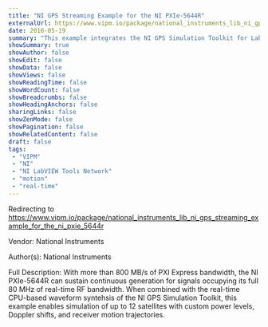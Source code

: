 ```yaml
---
title: "NI GPS Streaming Example for the NI PXIe-5644R"
externalUrl: https://www.vipm.io/package/national_instruments_lib_ni_gps_streaming_example_for_the_ni_pxie_5644r
date: 2016-05-19
summary: "This example integrates the NI GPS Simulation Toolkit for LabVIEW with the NI PXIe-5644R Streaming sample project to continuously generate simulated GPS signals."
showSummary: true
showAuthor: false
showEdit: false
showData: false
showViews: false
showReadingTime: false
showWordCount: false
showBreadcrumbs: false
showHeadingAnchors: false
sharingLinks: false
showZenMode: false
showPagination: false
showRelatedContent: false
draft: false
tags:
 - "VIPM"
 - "NI"
 - "NI LabVIEW Tools Network"
 - "motion"
 - "real-time"
---
```


Redirecting to https://www.vipm.io/package/national_instruments_lib_ni_gps_streaming_example_for_the_ni_pxie_5644r

Vendor: National Instruments

Author(s): National Instruments
 
Full Description:
With more than 800 MB/s of PXI Express bandwidth, the NI PXIe-5644R can sustain continuous generation for signals occupying its full 80 MHz of real-time RF bandwidth. When combined with the real-time CPU-based waveform syntehsis of the NI GPS Simulation Toolkit, this example enables simulation of up to 12 satellites with custom power levels, Doppler shifts, and receiver motion trajectories.